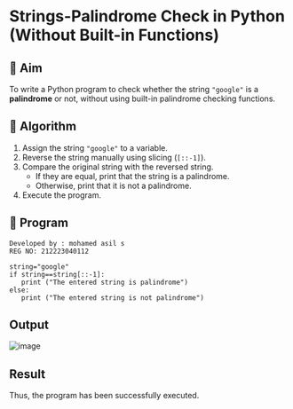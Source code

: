 # Strings-Palindrome Check in Python (Without Built-in Functions)

## 🎯 Aim
To write a Python program to check whether the string `"google"` is a **palindrome** or not, without using built-in palindrome checking functions.

## 🧠 Algorithm
1. Assign the string `"google"` to a variable.
2. Reverse the string manually using slicing (`[::-1]`).
3. Compare the original string with the reversed string.
   - If they are equal, print that the string is a palindrome.
   - Otherwise, print that it is not a palindrome.
4. Execute the program.

## 🧾 Program
```
Developed by : mohamed asil s
REG NO: 212223040112
```
```
string="google"
if string==string[::-1]: 
   print ("The entered string is palindrome")
else: 
   print ("The entered string is not palindrome") 
```

## Output
![image](https://github.com/user-attachments/assets/82869547-63af-405f-b598-54f17ed49baa)

## Result
Thus, the program has been successfully executed.
